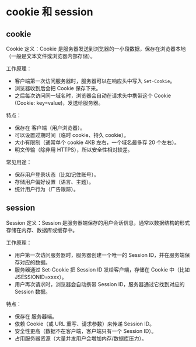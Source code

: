 # cookie 和 session

## cookie

Cookie 定义：Cookie 是服务器发送到浏览器的一小段数据，保存在浏览器本地（一般是文本文件或浏览器内部存储）。

工作原理：

* 客户端第一次访问服务器时，服务器可以在响应头中写入 `Set-Cookie`。
* 浏览器收到后会把 Cookie 保存下来。
* 之后每次访问同一域名时，浏览器会自动在请求头中携带这个 Cookie (Cookie: key=value)，发送给服务器。

特点：

* 保存在 客户端（用户浏览器）。
* 可以设置过期时间（临时 cookie、持久 cookie）。
* 大小有限制（通常单个 cookie 4KB 左右，一个域名最多存 20 个左右）。
* 明文传输（除非用 HTTPS），所以安全性相对较差。

常见用途：

* 保存用户登录状态（比如记住账号）。
* 存储用户偏好设置（语言、主题）。
* 统计用户行为（广告跟踪）。

## session

Session 定义：Session 是服务器端保存的用户会话信息，通常以数据结构的形式存储在内存、数据库或缓存中。

工作原理：

* 用户第一次访问服务器时，服务器创建一个唯一的 Session ID，并在服务端保存对应的数据。
* 服务器通过 Set-Cookie 把 Session ID 发给客户端，存储在 Cookie 中（比如 JSESSIONID=xxxx）。
* 用户再次请求时，浏览器会自动携带 Session ID，服务器通过它找到对应的 Session 数据。

特点：

* 保存在 服务器端。
* 依赖 Cookie（或 URL 重写、请求参数）来传递 Session ID。
* 安全性更高（数据不在客户端，客户端只有一个 Session ID）。
* 占用服务器资源（大量并发用户会增加内存/数据库压力）。
